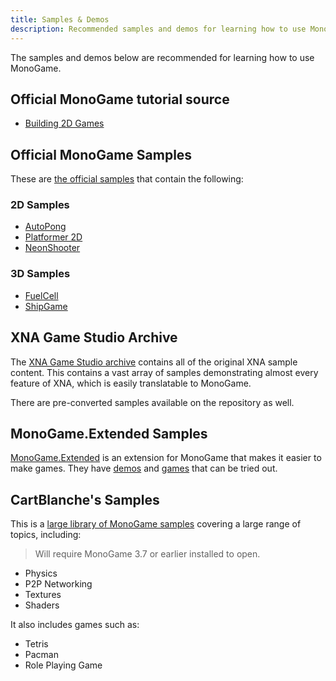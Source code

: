 ```yaml
---
title: Samples & Demos
description: Recommended samples and demos for learning how to use MonoGame.
---
```


The samples and demos below are recommended for learning how to use MonoGame.

## Official MonoGame tutorial source

- [Building 2D Games](https://github.com/MonoGame/MonoGame.Samples/tree/3.8.4/Tutorials/learn-monogame-2d)

## Official MonoGame Samples

These are [the official samples](https://github.com/MonoGame/MonoGame.Samples) that contain the following:

### 2D Samples

- [AutoPong](https://github.com/MonoGame/MonoGame.Samples/tree/3.8.4/AutoPong)
- [Platformer 2D](https://github.com/MonoGame/MonoGame.Samples/tree/3.8.4/Platformer2D)
- [NeonShooter](https://github.com/MonoGame/MonoGame.Samples/tree/3.8.4/NeonShooter)

### 3D Samples

- [FuelCell](https://github.com/MonoGame/MonoGame.Samples/tree/3.8.4/FuelCell)
- [ShipGame](https://github.com/MonoGame/MonoGame.Samples/tree/3.8.4/ShipGame)

## XNA Game Studio Archive

The [XNA Game Studio archive](https://github.com/SimonDarksideJ/XNAGameStudio) contains all of the original XNA sample content. This contains a vast array of samples demonstrating almost every feature of XNA, which is easily translatable to MonoGame.

There are pre-converted samples available on the repository as well.

## MonoGame.Extended Samples

[MonoGame.Extended](https://github.com/craftworkgames/MonoGame.Extended) is an extension for MonoGame that makes it easier to make games. They have [demos](https://github.com/craftworkgames/MonoGame.Extended-samples/tree/master/src/Demos) and [games](https://github.com/craftworkgames/MonoGame.Extended-samples/tree/master/src/Games) that can be tried out.

## CartBlanche's Samples

This is a [large library of MonoGame samples](https://github.com/CartBlanche/MonoGame-Samples) covering a large range of topics, including:

> Will require MonoGame 3.7 or earlier installed to open.

- Physics
- P2P Networking
- Textures
- Shaders

It also includes games such as:

- Tetris
- Pacman
- Role Playing Game
